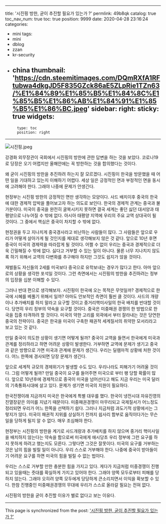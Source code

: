 
---
title: '시진핑 방한, 굳이 추진할 필요가 있는가 ?'
permlink: 49b8qk
catalog: true
toc_nav_num: true
toc: true
position: 9999
date: 2020-04-28 23:16:24
categories:
- mini
tags:
- mini
- dblog
- zzan
- kr-security
- china
thumbnail: 'https://cdn.steemitimages.com/DQmRXfA1RFtubwa4dkgJD5F835GZck86aE5ZLpRie1TZn63/%E1%84%89%E1%85%B5%E1%84%8C%E1%85%B5%E1%86%AB%E1%84%91%E1%85%B5%E1%86%BC.jpeg'
sidebar:
    right:
        sticky: true
widgets:
    -
        type: toc
        position: right
---


![시진핑.jpeg](https://cdn.steemitimages.com/DQmRXfA1RFtubwa4dkgJD5F835GZck86aE5ZLpRie1TZn63/%E1%84%89%E1%85%B5%E1%84%8C%E1%85%B5%E1%86%AB%E1%84%91%E1%85%B5%E1%86%BC.jpeg)

강경화 외무장관이 국회에서 시진핑의 방한에 관한 답변을 하는 것을 보았다. 코로나19로 당장은 오기 어렵지만 올해안에는 꼭 방한하는 것을 합의했다는 것이다.

왜 굳이 시진핑의 방한을 추진하려 하는지 잘 모르겠다. 시진핑이 한국을 방문했을 때 어떤 일을 기대하고 있는지 이해하기 어렵다. 세상 일은 긍정적인 면과 부정적인 면을 동시에 고려해야 한다. 그래야 나중에 문제가 안생긴다.

현정부는 시진핑 방한의 긍정적인 면만 생각하는 모양이다. 사드 배치이후 중국의 한국에 대한 경제적 압박을 풀어보고자 하는 의도로 보인다. 한국의 경제적 관계는 중국과 불가분이다. 미국이 중국을 완전히 굴복시키지 못하면 결국 세계는 좋던 싫던 대서양과 태평양으로 나누어질 수 밖에 없다. 아시아 태평양 지역에 우리의 주요 교역 상대국이 될 것이다. 그 중에서 핵심은 중국이 차지할 수 밖에 없다.

현정권을 두고 지나치게 중국경사라고 비난하는 사람들이 많다. 그 사람들은 앞으로 우리가 어떻게 살아가게 될 것인지를 제대로 생각해보지 않은 것 같다. 앞으로 10년 후면 중국이 미국의 경제력을 따라잡게 될 것이다. 어쩔 수 없이 우리는 중국과 경제적으로 더욱 긴밀해질 수 밖에 없다. 싫다고 거부할 수 있는 일이 아니다. 물론 너무 지나치지 않도록 하기 위해서 교역의 다변화를 추구해야 하지만 그것도 쉽지가 않을 것이다.

재벌들도 자신들의 2세를 미국보다 중국으로 유학보내는 경우가 많다고 한다. 아마 앞으로의 상황을 생각한 포석일 것이다. 그런 측면에서는 시진핑의 방한을 추진하려는 정부의 입장을 십분 이해할 수 있다.

그러나 반대 편으로 생각해보자. 시진핑이 한국에 오는 목적은 무엇일까? 경제적으로 한국에 시혜를 베풀기 위해서 일까? 아마도 안보적인 측면이 훨씬 클 것이다. 사드의 개량이나 추가배치를 하지 말라고 요구할 것이고 중거리핵미사일의 한국 배치를 반대할 것이다. 당연히 우리 정부의 약속을 요구할 것이다. 중국은 미중패권 경쟁의 한 방법으로 한국을 집중 타격하려 할 것이다. 미국의 약한 고리를 외곽에서 부터 잘라내는 것은 당연한 중국의 전략이다. 중국은 한국을 미국이 구축한 패권적 세계질서의 취약한 모서리라고 보고 있는 것 같다.

만일 중국이 의도한 상황이 생기면 어떻게 될까? 중국이 교역을 들면서 한국에게 미국과 관계를 정리하라고 하면 어려운 상황이 발생한다. 거부하면 교역에 문제가 생기고 중국과 같은 방향으로 가면 미국과 관계에 문제가 생긴다. 우리는 딜렘마적 상황에 처한 것이다. 어느 한쪽에 경사되면 당장 문제가 생긴다.

앞으로 세계적 규모의 경제위기가 발생할 수도 있다. 우리나라도 피해가기 어려울 것이다. 그럼 어떻게 될까? 만일 중국이 요구를 들어주면 미국으로 부터 팽 당할 확률이 많다. 앞으로 10년후에 경제적으로 중국이 미국을 넘어선다고 해도 지금 우리는 미국 달러의 기축통화시대에 살고 있다. 문제가 생기면 미국의 지원이 필요하다.

한국전쟁이래 지금까지 미국은 한국에게 특별 대우를 했다. 한국이 냉전시대 자유진영의 진열장같은 의미를 지녔기 때문이다. 미중패권경쟁이 마무리되고 국제질서가 어느정도 정리되면 우리가 어느 한쪽을 선택하기 쉽다. 그러나 지금처럼 과도기적 상황에서는 그렇지가 않다. 미국이 패권적 지위를 상실하기 전까지 쉽사리 함부로 움직이다가는 무슨일을 당하게 될지 알 수 없다. 매우 조심해야 한다.

현정부는 시진핑의 방한을 계기로 사드개량과 추가배치를 하지 않으며 중거리 핵미사일을 배치하지 않는다는 약속을 함으로써 미국에게 애시당초 우리 정부에 그런 요구를 하지 못하게 하려고 했는지도 모른다. 그렇다면 그것은 잘못이다. 미국의 요구를 거부하는 것은 남의 힘을 빌릴 일이 아니다. 우리 스스로 거부해야 한다. 나중에 중국이 받아들이기 어려운 요구를 하면 미국의 힘을 빌릴 수 없는 법이다.

우리는 스스로 거부할 만한 충분한 힘을 가지고 있다. 게다가 지금처럼 미중경쟁이 진행되고 있을때는 줏대를 확실하게 가지고 있어야 한다. 그래야 양쪽 모두로부터 피해를 당하지 않는다. 그래야 오히려 양쪽 모두에게 당당하게 큰소리치면서 이익을 확보할 수 있다. 한참 진행중인 미중패권경쟁의 무대에 우리가 스스로 올라갈 필요는 전혀 없다.

시진핑의 방한을 굳이 추진할 이유가 별로 없다고 보는 이유다.

- - -

This page is synchronized from the post: ['시진핑 방한, 굳이 추진할 필요가 있는가 ?'](https://steemit.com/@oldstone/49b8qk)
